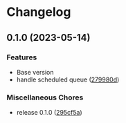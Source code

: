# Changelog

## 0.1.0 (2023-05-14)


### Features
* Base version
* handle scheduled queue ([279980d](https://github.com/didil/inhooks/commit/279980dc657a1c285a62aad9cdfad577f7f07449))


### Miscellaneous Chores

* release 0.1.0 ([295cf5a](https://github.com/didil/inhooks/commit/295cf5af243ee5aa848481335c14206d389a2f24))
